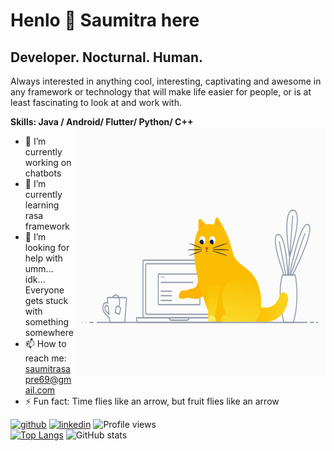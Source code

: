# Henlo 👋 Saumitra here
## Developer. Nocturnal. Human.
Always interested in anything cool, interesting, captivating and awesome  in any framework or technology that will make life easier for people, or is at least fascinating to look at and work with.

**Skills: Java / Android/ Flutter/ Python/ C++**     <img src="https://github.com/saumitrasapre/saumitrasapre/blob/main/code_cat.gif" align="right" height = 400 width = 400/>

- 🔭 I’m currently working on chatbots 
- 🌱 I’m currently learning rasa framework 
- 🤔 I’m looking for help with umm... idk... Everyone gets stuck with something somewhere 
- 📫 How to reach me: saumitrasapre69@gmail.com 
- ⚡ Fun fact: Time flies like an arrow, but fruit flies like an arrow 


[<img src='https://cdn.jsdelivr.net/npm/simple-icons@3.0.1/icons/github.svg' alt='github' height='40'>](https://github.com/saumitrasapre)  [<img src='https://cdn.jsdelivr.net/npm/simple-icons@3.0.1/icons/linkedin.svg' alt='linkedin' height='40'>](https://www.linkedin.com/in/saumitra-sapre-4209b6190/)
![Profile views](https://gpvc.arturio.dev/saumitrasapre)    
[![Top Langs](https://github-readme-stats.vercel.app/api/top-langs/?username=saumitrasapre&exclude_repo=Augmented-Reality,anuraghazra.github.io)](https://github.com/anuraghazra/github-readme-stats)     ![GitHub stats](https://github-readme-stats.vercel.app/api?username=saumitrasapre&&show_icons=true5)  
